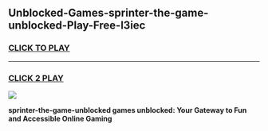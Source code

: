 
## Unblocked-Games-sprinter-the-game-unblocked-Play-Free-l3iec
<h3>
<a href="https://premium76.site?title=sprinter-the-game-unblocked&ref=09A">CLICK TO PLAY</a></h3>
<hr>

<h3>
<a href="https://premium76.site?title=sprinter-the-game-unblocked&ref=09A">CLICK 2 PLAY</a>
  
</h3>

<a href="https://premium76.site?title=sprinter-the-game-unblocked&ref=09A"><img src="https://clearcache.store/games.png"></a>


**sprinter-the-game-unblocked games unblocked: Your Gateway to Fun and Accessible Online Gaming**
